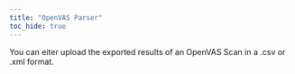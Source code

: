 ```yaml
---
title: "OpenVAS Parser"
toc_hide: true
---
```

You can eiter upload the exported results of an OpenVAS Scan in a .csv or .xml format.